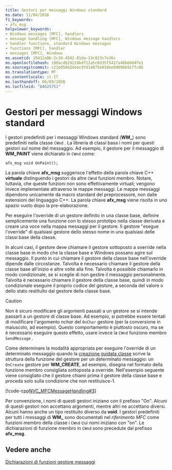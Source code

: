 ```yaml
---
title: Gestori per messaggi Windows standard
ms.date: 11/04/2016
f1_keywords:
- afx_msg
helpviewer_keywords:
- Windows messages [MFC], handlers
- message handling [MFC], Windows message handlers
- handler functions, standard Windows messages
- functions [MFC], handler
- messages [MFC], Windows
ms.assetid: 19412a8b-2c38-4502-81da-13c823c7e36c
ms.openlocfilehash: 190acd619224bdf22a5c8d35f541fa48b6664fe1
ms.sourcegitcommit: c21b05042debc97d14875e019ee9d698691ffc0b
ms.translationtype: MT
ms.contentlocale: it-IT
ms.lasthandoff: 06/09/2020
ms.locfileid: "84625751"
---
```

# <a name="handlers-for-standard-windows-messages"></a>Gestori per messaggi Windows standard

I gestori predefiniti per i messaggi Windows standard (**WM_**) sono predefiniti nella classe `CWnd` . La libreria di classi basa i nomi per questi gestori sul nome del messaggio. Ad esempio, il gestore per il messaggio di **WM_PAINT** viene dichiarato in `CWnd` come:

`afx_msg void OnPaint();`

La parola chiave **afx_msg** suggerisce l'effetto della parola chiave C++ **virtuale** distinguendo i gestori da altre `CWnd` funzioni membro. Notare, tuttavia, che queste funzioni non sono effettivamente virtuali; vengono invece implementate attraverso le mappe messaggi. Le mappe messaggi dipendono unicamente da macro standard del preprocessore, non dalle estensioni del linguaggio C++. La parola chiave **afx_msg** viene risolta in uno spazio vuoto dopo la pre-elaborazione.

Per eseguire l'override di un gestore definito in una classe base, definire semplicemente una funzione con lo stesso prototipo nella classe derivata e creare una voce nella mappa messaggi per il gestore. Il gestore "esegue l'override" di qualsiasi gestore dello stesso nome in una qualsiasi delle classi base della classe.

In alcuni casi, il gestore deve chiamare il gestore sottoposto a override nella classe base in modo che la classe base e Windows possano agire sul messaggio. Il punto in cui chiamare il gestore della classe base nell'override dipende dalle circostanze. Talvolta è necessario chiamare il gestore della classe base all'inizio e altre volte alla fine. Talvolta è possibile chiamarlo in modo condizionale, se si sceglie di non gestire il messaggio personalmente. Talvolta è necessario chiamare il gestore della classe base, quindi in modo condizionale eseguire il proprio codice del gestore, a seconda del valore o dello stato restituito dal gestore della classe base.

> [!CAUTION]
> Non è sicuro modificare gli argomenti passati a un gestore se si intende passarli a un gestore di classe base. Ad esempio, si potrebbe essere tentati di modificare l'argomento *nchar* del `OnChar` gestore (per la conversione in maiuscolo, ad esempio). Questo comportamento è piuttosto oscuro, ma se è necessario eseguire questo effetto, usare invece la `CWnd` funzione membro `SendMessage` .

Come determinare la modalità appropriata per eseguire l'override di un determinato messaggio quando la [creazione guidata classe](reference/mfc-class-wizard.md) scrive la struttura della funzione del gestore per un determinato messaggio: un `OnCreate` gestore per **WM_CREATE**, ad esempio, disegna nel formato della funzione membro consigliata sottoposta a override. Nell'esempio seguente viene consigliato che il gestore chiami prima il gestore della classe base e proceda solo sulla condizione che non restituisce-1.

[!code-cpp[NVC_MFCMessageHandling#3](codesnippet/cpp/handlers-for-standard-windows-messages_1.cpp)]

Per convenzione, i nomi di questi gestori iniziano con il prefisso "On". Alcuni di questi gestori non accettano argomenti, mentre altri ne accettano diversi. Alcuni hanno anche un tipo restituito diverso da **void**. I gestori predefiniti per tutti i messaggi di **WM_** sono documentati nel *riferimento MFC* come funzioni membro della classe i `CWnd` cui nomi iniziano con "on". Le dichiarazioni di funzione membro in `CWnd` sono precedute dal prefisso **afx_msg**.

## <a name="see-also"></a>Vedere anche

[Dichiarazioni di funzioni gestore messaggi](declaring-message-handler-functions.md)
